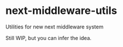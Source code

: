# next-middleware-utils

Utilities for new next middleware system

Still WIP, but you can infer the idea.
